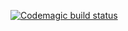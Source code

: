 [![Codemagic build status](https://api.codemagic.io/apps/67fd26ad2888a9bca5c665d1/release-workflow/status_badge.svg)](https://codemagic.io/app/67fd26ad2888a9bca5c665d1/release-workflow/latest_build)
